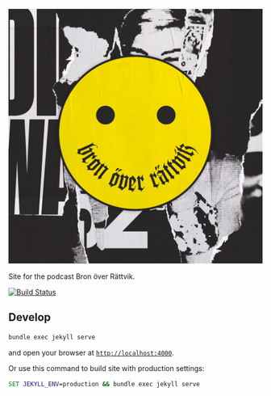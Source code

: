 ![Bron över Rättvik](b/image.jpg)

Site for the podcast Bron över Rättvik.

[![Build Status](https://badgen.net/travis/bronoverrattvik/bronoverrattvik.github.io/master)](https://travis-ci.org/bronoverrattvik/bronoverrattvik.github.io)

## Develop

```bash
bundle exec jekyll serve
```

and open your browser at [`http://localhost:4000`](http://localhost:4000).

Or use this command to build site with production settings:
```cmd
SET JEKYLL_ENV=production && bundle exec jekyll serve
```
